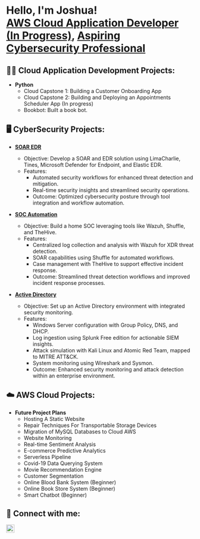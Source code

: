 <h1>Hello, I'm Joshua!<br/><a href="https://github.com/Joshugoi"> AWS Cloud Application Developer (In Progress)</a>, <a href="https://www.linkedin.com/in/joshua-banh/"> Aspiring Cybersecurity Professional</a>

<h2>👨‍💻 Cloud Application Development Projects:</h2>

- <b>Python</b>
  - Cloud Capstone 1: Building a Customer Onboarding App
  - Cloud Capstone 2: Building and Deploying an Appointments Scheduler App (In progress)
  - Bookbot: Built a book bot.


<h2>🖥️ CyberSecurity Projects:</h2>

  - <b>[SOAR EDR](https://github.com/Joshugoi/SOAR-EDR)</b>
    - Objective: Develop a SOAR and EDR solution using LimaCharlie, Tines, Microsoft Defender for Endpoint, and Elastic EDR.
    - Features:
      - Automated security workflows for enhanced threat detection and mitigation.
      - Real-time security insights and streamlined security operations.
      - Outcome: Optimized cybersecurity posture through tool integration and workflow automation. 

  - <b>[SOC Automation](https://github.com/Joshugoi/SOC-Automation-Project)</b>
    - Objective: Build a home SOC leveraging tools like Wazuh, Shuffle, and TheHive.
    - Features:
      - Centralized log collection and analysis with Wazuh for XDR threat detection.
      - SOAR capabilities using Shuffle for automated workflows.
      - Case management with TheHive to support effective incident response.
      - Outcome: Streamlined threat detection workflows and improved incident response processes. 

  - <b>[Active Directory](https://github.com/Joshugoi/Active-Directory-Project)</b>
    - Objective: Set up an Active Directory environment with integrated security monitoring.
    - Features:
      - Windows Server configuration with Group Policy, DNS, and DHCP.
      - Log ingestion using Splunk Free edition for actionable SIEM insights.
      - Attack simulation with Kali Linux and Atomic Red Team, mapped to MITRE ATT&CK.
      - System monitoring using Wireshark and Sysmon.
      - Outcome: Enhanced security monitoring and attack detection within an enterprise environment.

<h2>☁️ AWS Cloud Projects:</h2>

  - <b> Future Project Plans </b>
    - Hosting A Static Website
    - Repair Techniques For Transportable Storage Devices
    - Migration of MySQL Databases to Cloud AWS
    - Website Monitoring
    - Real-time Sentiment Analysis
    - E-commerce Predictive Analytics
    - Serverless Pipeline
    - Covid-19 Data Querying System
    - Movie Recommendation Engine
    - Customer Segmentation
    - Online Blood Bank System (Beginner)
    - Online Book Store System (Beginner)
    - Smart Chatbot (Beginner)


<h2> 🤳 Connect with me:</h2>

[<img align="left" alt="JoshuaBanh | LinkedIn" width="22px" src="https://cdn.jsdelivr.net/npm/simple-icons@v3/icons/linkedin.svg" />][linkedin]

[linkedin]: https://www.linkedin.com/in/joshua-banh
